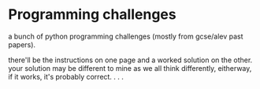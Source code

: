 # Programming challenges
a bunch of python programming challenges (mostly from gcse/alev past papers).

there'll be the instructions on one page and a worked solution on the other. your solution may be different to mine as we all think differently, eitherway, if it works, it's probably correct.
.
.
.
